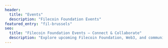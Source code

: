 ```yaml
---
header:
  title: "Events"
  description: "Filecoin Foundation Events"
featured_entry: "fil-brussels"
seo:
  title: "Filecoin Foundation Events – Connect & Collaborate"
  description: "Explore upcoming Filecoin Foundation, Web3, and community events. Connect with community members worldwide to collaborate and innovate."
---
```

